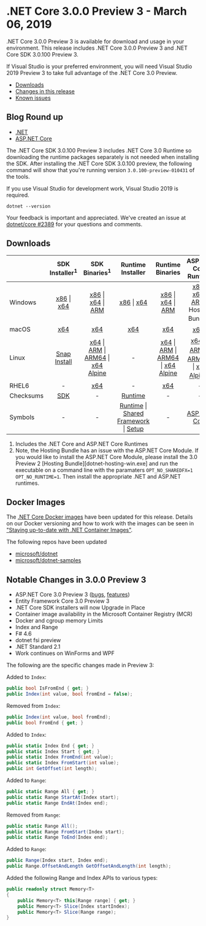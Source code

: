 # .NET Core 3.0.0 Preview 3 - March 06, 2019

.NET Core 3.0.0 Preview 3 is available for download and usage in your environment. This release includes .NET Core 3.0.0 Preview 3 and .NET Core SDK 3.0.100 Preview 3.

If Visual Studio is your preferred environment, you will need Visual Studio 2019 Preview 3 to take full advantage of the .NET Core 3.0 Preview.

* [Downloads](#downloads)
* [Changes in this release](#notable-changes-in-300-preview-3)
* [Known issues](3.0.0-preview-known-issues.md)

## Blog Round up

* [.NET][dotnet-blog]
* [ASP.NET Core](https://blogs.msdn.microsoft.com/webdev/)

The .NET Core SDK 3.0.100 Preview 3 includes .NET Core 3.0 Runtime so downloading the runtime packages separately is not needed when installing the SDK. After installing the .NET Core SDK 3.0.100 preview, the following command will show that you're running version `3.0.100-preview-010431` of the tools.

If you use Visual Studio for development work, Visual Studio 2019 is required.

`dotnet --version`

Your feedback is important and appreciated. We've created an issue at [dotnet/core #2389](https://github.com/dotnet/core/issues/2389) for your questions and comments.

## Downloads

|           | SDK Installer<sup>1</sup>                        | SDK Binaries<sup>1</sup>                 | Runtime Installer                                        | Runtime Binaries                                 | ASP.NET Core Runtime           |
| --------- | :------------------------------------------:     | :----------------------:                 | :---------------------------:                            | :-------------------------:                      | :-----------------:            |
| Windows   | [x86][dotnet-sdk-win-x86.exe] \| [x64][dotnet-sdk-win-x64.exe] | [x86][dotnet-sdk-win-x86.zip] \| [x64][dotnet-sdk-win-x64.zip] \| [ARM][dotnet-sdk-win-arm.zip] | [x86][dotnet-runtime-win-x86.exe] \| [x64][dotnet-runtime-win-x64.exe] | [x86][dotnet-runtime-win-x86.zip] \| [x64][dotnet-runtime-win-x64.zip] \| [ARM][dotnet-runtime-win-arm.zip]  | [x86][aspnetcore-runtime-win-x86.exe] \| [x64][aspnetcore-runtime-win-x64.exe] \| [ARM][aspnetcore-runtime-win-arm.zip] \|<br> Hosting Bundle<sup>2</sup> |
| macOS     | [x64][dotnet-sdk-osx-x64.pkg]  | [x64][dotnet-sdk-osx-x64.tar.gz]     | [x64][dotnet-runtime-osx-x64.pkg] | [x64][dotnet-runtime-osx-x64.tar.gz] | [x64][aspnetcore-runtime-osx-x64.tar.gz]<sup>1</sup>
| Linux     |  [Snap Install](3.0.0-preview3-download.md)  | [x64][dotnet-sdk-linux-x64.tar.gz] \| [ARM][dotnet-sdk-linux-arm.tar.gz] \| [ARM64][dotnet-sdk-linux-arm64.tar.gz] \| [x64 Alpine][dotnet-sdk-linux-musl-x64.tar.gz] | - | [x64][dotnet-runtime-linux-x64.tar.gz] \| [ARM][dotnet-runtime-linux-arm.tar.gz] \| [ARM64][dotnet-runtime-linux-arm64.tar.gz] \| [x64 Alpine][dotnet-runtime-linux-musl-x64.tar.gz] | [x64][aspnetcore-runtime-linux-x64.tar.gz]<sup>1</sup>  \| [ARM][aspnetcore-runtime-linux-arm.tar.gz]<sup>1</sup> \| [ARM64][aspnetcore-runtime-linux-arm64.tar.gz]<sup>1</sup> \| [x64 Alpine][aspnetcore-runtime-linux-musl-x64.tar.gz]<sup>1</sup> |
| RHEL6     | -                                                | [x64][dotnet-sdk-rhel.6-x64.tar.gz]                    | -                                                        | [x64][dotnet-runtime-rhel.6-x64.tar.gz] | - |
| Checksums | [SDK][checksums-sdk]                             | -                                        | [Runtime][checksums-runtime]                             | - | - |
| Symbols   | - | -                                        | [Runtime][coreclr-symbols.zip] \| [Shared Framework][corefx-symbols.zip] \| [Setup][core-setup-symbols.zip] | - | [ASP.NET Core][aspnet-symbols.zip] |

1. Includes the .NET Core and ASP.NET Core Runtimes
2. Note, the Hosting Bundle has an issue with the ASP.NET Core Module. If you would like to install the ASP.NET Core Module, please install the 3.0 Preview 2 [Hosting Bundle][dotnet-hosting-win.exe] and run the executable on a command line with the paramaters `OPT_NO_SHAREDFX=1 OPT_NO_RUNTIME=1`. Then install the appropriate .NET and ASP.NET runtimes.

## Docker Images

The [.NET Core Docker images](https://hub.docker.com/r/microsoft/dotnet/) have been updated for this release. Details on our Docker versioning and how to work with the images can be seen in ["Staying up-to-date with .NET Container Images"](https://blogs.msdn.microsoft.com/dotnet/2018/06/18/staying-up-to-date-with-net-container-images/).

The following repos have been updated

* [microsoft/dotnet](https://hub.docker.com/r/microsoft/dotnet)
* [microsoft/dotnet-samples](https://hub.docker.com/r/microsoft/dotnet-samples)

## Notable Changes in 3.0.0 Preview 3

* ASP.NET Core 3.0 Preview 3 ([bugs](https://github.com/aspnet/AspNetCore/issues?q=is%3Aissue+label%3A%223+-+Done%22+label%3Abug+milestone%3A3.0.0-preview3), [features](https://github.com/aspnet/AspNetCore/issues?utf8=%E2%9C%93&q=is%3Aissue+label%3A%223+-+Done%22+label%3Aenhancement+milestone%3A3.0.0-preview3+))
* Entity Framework Core 3.0 Preview 3
* .NET Core SDK installers will now Upgrade in Place
* Container image availability in the Microsoft Container Registry (MCR)
* Docker and cgroup memory Limits
* Index and Range
* F# 4.6
* dotnet fsi preview
* .NET Standard 2.1
* Work continues on WinForms and WPF

The following are the specific changes made in Preview 3:

Added to `Index`:

```C#
public bool IsFromEnd { get; }
public Index(int value, bool fromEnd = false);
```

Removed from `Index`:

```C#
public Index(int value, bool fromEnd);
public bool FromEnd { get; }
```

Added to `Index`:

```C#
public static Index End { get; }
public static Index Start { get; }
public static Index FromEnd(int value);
public static Index FromStart(int value);
public int GetOffset(int length);
```

Added to `Range`:

```C#
public static Range All { get; }
public static Range StartAt(Index start);
public static Range EndAt(Index end);
```

Removed from `Range`:

```C#
public static Range All();
public static Range FromStart(Index start);
public static Range ToEnd(Index end);
```

Added to `Range`:

```C#
public Range(Index start, Index end);
public Range.OffsetAndLength GetOffsetAndLength(int length);
```

Added the following Range and Index APIs to various types:

```C#
public readonly struct Memory<T>
{
    public Memory<T> this[Range range] { get; }
    public Memory<T> Slice(Index startIndex);
    public Memory<T> Slice(Range range);
}
```

[blob-runtime]: https://dotnetcli.blob.core.windows.net/dotnet/Runtime/
[blob-sdk]: https://dotnetcli.blob.core.windows.net/dotnet/Sdk/
[release-notes]: https://github.com/dotnet/core/blob/main/release-notes/3.0/preview/3.0.0-preview2.md

[dotnet-runtime-linux-arm.tar.gz]: https://download.visualstudio.microsoft.com/download/pr/61afd68a-0079-45a3-917a-b8cb679fdc43/d3b8792106bbcc4b790407365fd025ac/dotnet-runtime-3.0.0-preview3-27503-5-linux-arm.tar.gz
[dotnet-runtime-linux-arm64.tar.gz]: https://download.visualstudio.microsoft.com/download/pr/bc04d8b5-04b5-4e45-bfd0-83cef6c072f8/d5d45d8fe4c408822197e19c05a161df/dotnet-runtime-3.0.0-preview3-27503-5-linux-arm64.tar.gz
[dotnet-runtime-linux-musl-x64.tar.gz]: https://download.visualstudio.microsoft.com/download/pr/a4efc711-a888-46c8-945c-f9ecb76937de/ac431e6c98094bdfdf9fe60ccf42d600/dotnet-runtime-3.0.0-preview3-27503-5-linux-musl-x64.tar.gz
[dotnet-runtime-linux-x64.tar.gz]: https://download.visualstudio.microsoft.com/download/pr/01cf5a3b-24a5-4de1-8a25-9b57583bd737/f27582e4520e14b7e9ab3f7f239e1e3c/dotnet-runtime-3.0.0-preview3-27503-5-linux-x64.tar.gz
[dotnet-runtime-osx-x64.pkg]: https://download.visualstudio.microsoft.com/download/pr/87199dc9-d292-44c9-9e60-e0b31bd436a8/e623908b4fb283b793af3f5e3c6f26b0/dotnet-runtime-3.0.0-preview3-27503-5-osx-x64.pkg
[dotnet-runtime-osx-x64.tar.gz]: https://download.visualstudio.microsoft.com/download/pr/4af9752c-5280-4594-a64d-f352ca5eb6bf/144f1f651ea56bd42eb124e9193531ad/dotnet-runtime-3.0.0-preview3-27503-5-osx-x64.tar.gz
[dotnet-runtime-rhel.6-x64.tar.gz]: https://download.visualstudio.microsoft.com/download/pr/8135bece-27b9-4d27-8650-6ad3fc1f0cae/f76e65b5203d5e7e29bcd5d7bc8cea7f/dotnet-runtime-3.0.0-preview3-27503-5-rhel.6-x64.tar.gz
[dotnet-runtime-win-arm.zip]: https://download.visualstudio.microsoft.com/download/pr/5619c594-6f93-4c80-8a1e-b5506586b45d/1ebb33a2cd2df201bcbc22a2c4b58d42/dotnet-runtime-3.0.0-preview3-27503-5-win-arm.zip
[dotnet-runtime-win-x64.exe]: https://download.visualstudio.microsoft.com/download/pr/3f05ee2d-5372-43d6-9562-be86632a53d4/1361281426efa7ff206289adb0411f55/dotnet-runtime-3.0.0-preview3-27503-5-win-x64.exe
[dotnet-runtime-win-x64.zip]: https://download.visualstudio.microsoft.com/download/pr/4fc551ff-0fbc-45ae-b35f-a8666ff1986f/0a6f2d0cf10379b47f6d55be5c31b95b/dotnet-runtime-3.0.0-preview3-27503-5-win-x64.zip
[dotnet-runtime-win-x86.exe]: https://download.visualstudio.microsoft.com/download/pr/52241a9e-38c6-4c31-a5ad-47d668a4bd92/69f8b2bb100e1f8a4df023d9998dd9db/dotnet-runtime-3.0.0-preview3-27503-5-win-x86.exe
[dotnet-runtime-win-x86.zip]: https://download.visualstudio.microsoft.com/download/pr/7faa8235-56f2-4d50-a303-2510d58d498f/1faaefee406ce2a229a7afe340b378de/dotnet-runtime-3.0.0-preview3-27503-5-win-x86.zip

[aspnetcore-runtime-linux-arm.tar.gz]: https://download.visualstudio.microsoft.com/download/pr/44c55f6b-2c22-4823-8e42-2a1140b4cf1f/f901b96aae5b4fcedc4d43235c1db5df/aspnetcore-runtime-3.0.0-preview3-19153-02-linux-arm.tar.gz
[aspnetcore-runtime-linux-arm64.tar.gz]: https://download.visualstudio.microsoft.com/download/pr/d5838f73-108c-4b76-ade8-c53bcbdba5e1/827a390e239b74c97f2295cdfa281031/aspnetcore-runtime-3.0.0-preview3-19153-02-linux-arm64.tar.gz
[aspnetcore-runtime-linux-musl-x64.tar.gz]: https://download.visualstudio.microsoft.com/download/pr/af4b8486-585b-42c0-b6a6-3723f9e5fbce/1906bae4f0da82eb5b922bad4d1f1e11/aspnetcore-runtime-3.0.0-preview3-19153-02-linux-musl-x64.tar.gz
[aspnetcore-runtime-linux-x64.tar.gz]: https://download.visualstudio.microsoft.com/download/pr/4ddc5034-7154-4614-a1ec-7bae47977be7/4c78edf3c60b073805a8483086676934/aspnetcore-runtime-3.0.0-preview3-19153-02-linux-x64.tar.gz
[aspnetcore-runtime-osx-x64.tar.gz]: https://download.visualstudio.microsoft.com/download/pr/ad88ebb0-0938-4655-b46d-2ba9174a15bc/69115f4dde714fb55ec46f78bc386d13/aspnetcore-runtime-3.0.0-preview3-19153-02-osx-x64.tar.gz
[aspnetcore-runtime-win-arm.zip]: https://download.visualstudio.microsoft.com/download/pr/40d4f666-aebc-4f3e-aad9-1a2645eadf30/cdab78650de7a79d335fa94e61af99c1/aspnetcore-runtime-3.0.0-preview3-19153-02-win-arm.zip
[aspnetcore-runtime-win-x64.exe]: https://download.visualstudio.microsoft.com/download/pr/b6fcffcd-c92c-40b4-90e0-6fd20ebdd1b4/e85f36c4d41694d7d4f84e55ddff27b6/aspnetcore-runtime-3.0.0-preview3-19153-02-win-x64.exe
[aspnetcore-runtime-win-x64.zip]: https://download.visualstudio.microsoft.com/download/pr/ea523a80-4499-4c9a-acc1-ed6a6fd939d8/728ab0ab36b5015bdce777400bd74d21/aspnetcore-runtime-3.0.0-preview3-19153-02-win-x64.zip
[aspnetcore-runtime-win-x86.exe]: https://download.visualstudio.microsoft.com/download/pr/ed6fd9b1-95fa-4cd6-a2c0-38c19a02b782/1f286f9539c0452dc7431bd5ad8a3881/aspnetcore-runtime-3.0.0-preview3-19153-02-win-x86.exe
[aspnetcore-runtime-win-x86.zip]: https://download.visualstudio.microsoft.com/download/pr/9aa32bd5-1a85-485f-9408-92f61a81187d/2a34986ff5df46ab6de09ab9bdeed639/aspnetcore-runtime-3.0.0-preview3-19153-02-win-x86.zip

[dotnet-sdk-linux-arm.tar.gz]: https://download.visualstudio.microsoft.com/download/pr/a605bd83-8d5a-4418-a851-9e1cfe822c62/944297058797e542601b3e3a89078fca/dotnet-sdk-3.0.100-preview3-010431-linux-arm.tar.gz
[dotnet-sdk-linux-arm64.tar.gz]: https://download.visualstudio.microsoft.com/download/pr/4cd1c5c5-21c4-4d2b-bd8c-ab02e3f7e86f/08d30a68dc1e389f985186046036144a/dotnet-sdk-3.0.100-preview3-010431-linux-arm64.tar.gz
[dotnet-sdk-linux-musl-x64.tar.gz]: https://download.visualstudio.microsoft.com/download/pr/c34e7ec0-8c65-49da-80f9-9c4db47b6137/185f80fd6e7399ebdb5da80fd1060fce/dotnet-sdk-3.0.100-preview3-010431-linux-musl-x64.tar.gz
[dotnet-sdk-linux-x64.tar.gz]: https://download.visualstudio.microsoft.com/download/pr/35c9c95a-535e-4f00-ace0-4e1686e33c6e/b9787e68747a7e8a2cf8cc530f4b2f88/dotnet-sdk-3.0.100-preview3-010431-linux-x64.tar.gz
[dotnet-sdk-osx-x64.pkg]: https://download.visualstudio.microsoft.com/download/pr/5f0daf69-7f98-4fa1-96a3-e76b4968b20d/58416a5d79bb578456beb80725c88bd7/dotnet-sdk-3.0.100-preview3-010431-osx-x64.pkg
[dotnet-sdk-osx-x64.tar.gz]: https://download.visualstudio.microsoft.com/download/pr/b143a92e-d578-4cc8-98e9-643d21db2449/2d16596ab2eeae83e88cbd7371356687/dotnet-sdk-3.0.100-preview3-010431-osx-x64.tar.gz
[dotnet-sdk-rhel.6-x64.tar.gz]: https://download.visualstudio.microsoft.com/download/pr/2687d2b6-eb1c-4b1a-aff8-356b9d6fe6e9/2192cc335be6ec1f288c4d55adbd2203/dotnet-sdk-3.0.100-preview3-010431-rhel.6-x64.tar.gz
[dotnet-sdk-win-arm.zip]: https://download.visualstudio.microsoft.com/download/pr/84b3bb33-b86e-4023-b22f-8d34090f4294/9cdc7403c62688b50851a4610b70a03a/dotnet-sdk-3.0.100-preview3-010431-win-arm.zip
[dotnet-sdk-win-x64.exe]: https://download.visualstudio.microsoft.com/download/pr/31b5b67f-b787-4f73-a728-5ec61f10a4de/be6430bcd9a62f610cd9f12f8cc2c736/dotnet-sdk-3.0.100-preview3-010431-win-x64.exe
[dotnet-sdk-win-x64.zip]: https://download.visualstudio.microsoft.com/download/pr/14417e56-3f88-486d-8065-ef802653699b/30cfec0c5c4af7993e7ce83670fb279b/dotnet-sdk-3.0.100-preview3-010431-win-x64.zip
[dotnet-sdk-win-x86.exe]: https://download.visualstudio.microsoft.com/download/pr/012515a0-f0e4-43a1-87b4-23583adbead9/7002292a3866ea3262099a3de99fb9d0/dotnet-sdk-3.0.100-preview3-010431-win-x86.exe
[dotnet-sdk-win-x86.zip]: https://download.visualstudio.microsoft.com/download/pr/6cb97702-11c3-4539-a096-000761a4ea5e/24ff3e39d069f895c026f2f90f3d7d02/dotnet-sdk-3.0.100-preview3-010431-win-x86.zip

[aspnet-symbols.zip]: https://download.visualstudio.microsoft.com/download/pr/361b2318-a494-48f2-9af3-9799a51da164/4e8548d354b6cbf6435f3291226c78e7/aspnet-3.0.0-preview3-symbols.zip
[core-setup-symbols.zip]: https://download.visualstudio.microsoft.com/download/pr/5afd460b-2dfd-433e-a00b-be06d7ee1912/cdbdda4e5d7048d64d55555c4ee0905c/core-setup-3.0.0-preview3-symbols.zip
[coreclr-symbols.zip]: https://download.visualstudio.microsoft.com/download/pr/b696eb22-1be3-43c8-abf0-8d9d11398961/1098113b86572161451a56c934f60080/coreclr-3.0.0-preview3-symbols.zip
[corefx-symbols.zip]: https://download.visualstudio.microsoft.com/download/pr/b658336a-b844-47c9-8739-afdb64883cbf/ad090ed416cf7b5959259461defbb021/corefx-3.0.0-preview3-symbols.zip
[dotnet-trusted-symbols.zip]: https://download.visualstudio.microsoft.com/download/pr/80c1ee91-4281-4f37-9d87-9fbdc5fa63a5/9b995f857ff52f79fe40b1e8261fea9b/dotnet-trusted-3.0.0-preview3-symbols.zip

[checksums-runtime]: https://dotnetcli.blob.core.windows.net/dotnet/checksums/3.0.0-preview3-27503-5-runtime-sha.txt
[checksums-sdk]: https://dotnetcli.blob.core.windows.net/dotnet/checksums/3.0.100-preview3-010431-sdk-sha.txt

[linux-install]: https://docs.microsoft.com/dotnet/core/install/linux
[linux-setup]: https://github.com/dotnet/core/blob/main/Documentation/linux-setup.md

[dotnet-blog]: https://devblogs.microsoft.com/dotnet/announcing-net-core-3-preview-3/
